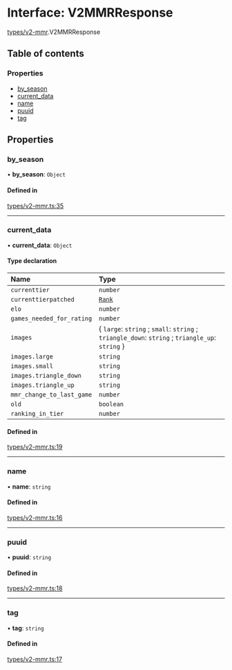 # Interface: V2MMRResponse

[types/v2-mmr](../modules/types_v2_mmr.md).V2MMRResponse

## Table of contents

### Properties

- [by\_season](types_v2_mmr.V2MMRResponse.md#by_season)
- [current\_data](types_v2_mmr.V2MMRResponse.md#current_data)
- [name](types_v2_mmr.V2MMRResponse.md#name)
- [puuid](types_v2_mmr.V2MMRResponse.md#puuid)
- [tag](types_v2_mmr.V2MMRResponse.md#tag)

## Properties

### by\_season

• **by\_season**: `Object`

#### Defined in

[types/v2-mmr.ts:35](https://github.com/jameslinimk/unofficial-valorant-api/blob/1def087/package/src/types/v2-mmr.ts#L35)

___

### current\_data

• **current\_data**: `Object`

#### Type declaration

| Name | Type |
| :------ | :------ |
| `currenttier` | `number` |
| `currenttierpatched` | [`Rank`](../modules/types_general.md#rank) |
| `elo` | `number` |
| `games_needed_for_rating` | `number` |
| `images` | { `large`: `string` ; `small`: `string` ; `triangle_down`: `string` ; `triangle_up`: `string`  } |
| `images.large` | `string` |
| `images.small` | `string` |
| `images.triangle_down` | `string` |
| `images.triangle_up` | `string` |
| `mmr_change_to_last_game` | `number` |
| `old` | `boolean` |
| `ranking_in_tier` | `number` |

#### Defined in

[types/v2-mmr.ts:19](https://github.com/jameslinimk/unofficial-valorant-api/blob/1def087/package/src/types/v2-mmr.ts#L19)

___

### name

• **name**: `string`

#### Defined in

[types/v2-mmr.ts:16](https://github.com/jameslinimk/unofficial-valorant-api/blob/1def087/package/src/types/v2-mmr.ts#L16)

___

### puuid

• **puuid**: `string`

#### Defined in

[types/v2-mmr.ts:18](https://github.com/jameslinimk/unofficial-valorant-api/blob/1def087/package/src/types/v2-mmr.ts#L18)

___

### tag

• **tag**: `string`

#### Defined in

[types/v2-mmr.ts:17](https://github.com/jameslinimk/unofficial-valorant-api/blob/1def087/package/src/types/v2-mmr.ts#L17)

